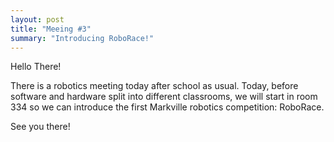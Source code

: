 ```yaml
---
layout: post
title: "Meeing #3"
summary: "Introducing RoboRace!"
---
```

Hello There!

There is a robotics meeting today after school as usual. Today, before software and hardware split into different classrooms, we will start in room 334 so we can introduce the first Markville robotics competition: RoboRace.

See you there!
